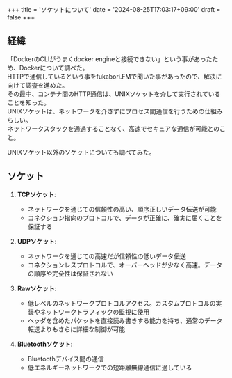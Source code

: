 +++
title = 'ソケットについて'
date = '2024-08-25T17:03:17+09:00'
draft = false
+++

## 経緯

「DockerのCLIがうまくdocker engineと接続できない」という事があったため、Dockerについて調べた。  
HTTPで通信しているという事をfukabori.FMで聞いた事があったので、解決に向けて調査を進めた。  
その最中、コンテナ間のHTTP通信は、UNIXソケットを介して実行されていることを知った。  
UNIXソケットは、ネットワークを介さずにプロセス間通信を行うための仕組みらしい。  
ネットワークスタックを通過することなく、高速でセキュアな通信が可能とのこと。  

UNIXソケット以外のソケットについても調べてみた。

## ソケット

1. **TCPソケット**:
   - ネットワークを通じての信頼性の高い、順序正しいデータ伝送が可能
   - コネクション指向のプロトコルで、データが正確に、確実に届くことを保証する

2. **UDPソケット**:
   - ネットワークを通じての高速だが信頼性の低いデータ伝送
   - コネクションレスプロトコルで、オーバーヘッドが少なく高速。データの順序や完全性は保証されない

3. **Rawソケット**:
   - 低レベルのネットワークプロトコルアクセス。カスタムプロトコルの実装やネットワークトラフィックの監視に使用
   - ヘッダを含めたパケットを直接読み書きする能力を持ち、通常のデータ転送よりもさらに詳細な制御が可能

4. **Bluetoothソケット**:
   - Bluetoothデバイス間の通信
   - 低エネルギーネットワークでの短距離無線通信に適している
